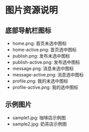 # 图片资源说明

## 底部导航栏图标
- home.png: 首页未选中图标
- home-active.png: 首页选中图标
- publish.png: 发布未选中图标
- publish-active.png: 发布选中图标
- message.png: 消息未选中图标
- message-active.png: 消息选中图标
- profile.png: 我的未选中图标
- profile-active.png: 我的选中图标

## 示例图片
- sample1.jpg: 咖啡店示例图
- sample2.jpg: 奶茶店示例图 